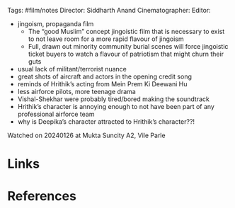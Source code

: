 Tags: #film/notes 
Director: Siddharth Anand
Cinematographer: 
Editor:

- jingoism, propaganda film
	- The “good Muslim” concept jingoistic film that is necessary to exist to not leave room for a more rapid flavour of jingoism
	- Full, drawn out minority community burial scenes will force jingoistic ticket buyers to watch a flavour of patriotism that might churn their guts 
- usual lack of militant/terrorist nuance
- great shots of aircraft and actors in the opening credit song
- reminds of Hrithik’s acting from Mein Prem Ki Deewani Hu
- less airforce pilots, more teenage drama
- Vishal-Shekhar were probably tired/bored making the soundtrack
- Hrithik’s character is annoying enough to not have been part of any professional airforce team
- why is Deepika’s character attracted to Hrithik’s character??!

Watched on 20240126 at Mukta Suncity A2, Vile Parle 

# Links

# References